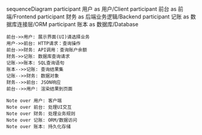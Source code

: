 sequenceDiagram
    participant 用户 as 用户/Client
    participant 前台 as 前端/Frontend
    participant 财务 as 后端业务逻辑/Backend
    participant 记账 as 数据库连接层/ORM
    participant 账本 as 数据库/Database

    前台->>用户: 展示界面(UI)请选择业务
    用户->>前台: HTTP请求：查询操作
    前台->>财务: API调用：查询账户余额
    财务->>记账: 数据库查询请求
    记账->>账本: SQL查询语句
    账本-->>记账: 查询结果集
    记账-->>财务: 数据对象
    财务-->>前台: JSON响应
    前台-->>用户: 渲染结果到页面

    Note over 用户: 客户端
    Note over 前台: 处理UI交互
    Note over 财务: 处理业务规则
    Note over 记账: ORM/数据访问
    Note over 账本: 持久化存储

